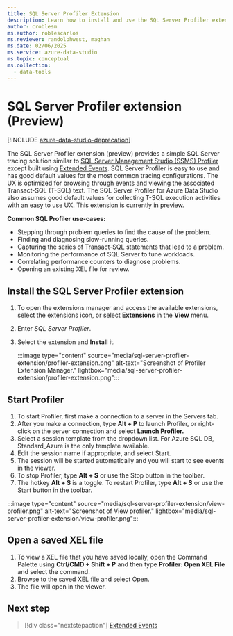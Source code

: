 ```yaml
---
title: SQL Server Profiler Extension
description: Learn how to install and use the SQL Server Profiler extension. An easy-to-use SQL Server tracing solution similar to the SQL Server Management (SSMS) Profiler.
author: croblesm
ms.author: roblescarlos
ms.reviewer: randolphwest, maghan
ms.date: 02/06/2025
ms.service: azure-data-studio
ms.topic: conceptual
ms.collection:
  - data-tools
---
```


# SQL Server Profiler extension (Preview)

[!INCLUDE [azure-data-studio-deprecation](../includes/azure-data-studio-deprecation.md)]

The SQL Server Profiler extension (preview) provides a simple SQL Server tracing solution similar to [SQL Server Management Studio (SSMS) Profiler](/sql/tools/sql-server-profiler/sql-server-profiler) except built using [Extended Events](/sql/relational-databases/extended-events/extended-events). SQL Server Profiler is easy to use and has good default values for the most common tracing configurations. The UX is optimized for browsing through events and viewing the associated Transact-SQL (T-SQL) text. The SQL Server Profiler for Azure Data Studio also assumes good default values for collecting T-SQL execution activities with an easy to use UX. This extension is currently in preview.

**Common SQL Profiler use-cases:**

- Stepping through problem queries to find the cause of the problem.
- Finding and diagnosing slow-running queries.
- Capturing the series of Transact-SQL statements that lead to a problem.
- Monitoring the performance of SQL Server to tune workloads.
- Correlating performance counters to diagnose problems.
- Opening an existing XEL file for review.

## Install the SQL Server Profiler extension

1. To open the extensions manager and access the available extensions, select the extensions icon, or select **Extensions** in the **View** menu.
1. Enter *SQL Server Profiler*.
1. Select the extension and **Install** it.

    :::image type="content" source="media/sql-server-profiler-extension/profiler-extension.png" alt-text="Screenshot of Profiler Extension Manager." lightbox="media/sql-server-profiler-extension/profiler-extension.png":::

## Start Profiler

1. To start Profiler, first make a connection to a server in the Servers tab.
1. After you make a connection, type **Alt + P** to launch Profiler, or right-click on the server connection and select **Launch Profiler.**
1. Select a session template from the dropdown list. For Azure SQL DB, Standard_Azure is the only template available.
1. Edit the session name if appropriate, and select Start.
1. The session will be started automatically and you will start to see events in the viewer.
1. To stop Profiler, type **Alt + S** or use the Stop button in the toolbar.
1. The hotkey **Alt + S** is a toggle. To restart Profiler, type **Alt + S** or use the Start button in the toolbar.

 :::image type="content" source="media/sql-server-profiler-extension/view-profiler.png" alt-text="Screenshot of View profiler." lightbox="media/sql-server-profiler-extension/view-profiler.png":::

## Open a saved XEL file

1. To view a XEL file that you have saved locally, open the Command Palette using **Ctrl/CMD + Shift + P** and then type **Profiler: Open XEL File** and select the command.
1. Browse to the saved XEL file and select Open.
1. The file will open in the viewer.

## Next step

> [!div class="nextstepaction"]
> [Extended Events](/sql/relational-databases/extended-events/extended-events)
